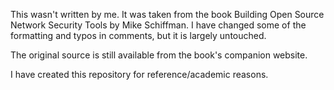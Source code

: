 This wasn't written by me. It was taken from the book Building Open Source
Network Security Tools by Mike Schiffman. I have changed some of the formatting
and typos in comments, but it is largely untouched.

The original source is still available from the book's companion website.

I have created this repository for reference/academic reasons.
